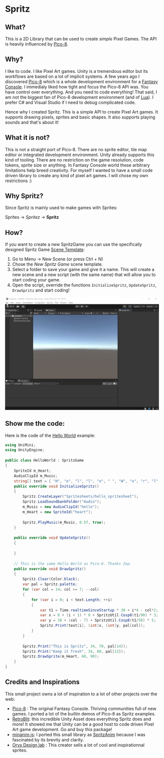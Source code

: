 # Spritz

## What?

This is a 2D Library that can be used to create *simple* Pixel Games. The API is heavily influenced by [Pico-8](https://www.lexaloffle.com/pico-8.php).

## Why?

I like to code. I like Pixel Art games. Unity is a tremendous editor but its workflows are based on a lot of implicit systems. A few years ago I discovered [Pico-8](https://www.lexaloffle.com/pico-8.php) which is a whole development environment for a [Fantasy Console](https://en.wikipedia.org/wiki/Fantasy_video_game_console). I immedialy liked how tight and focus the Pico-8 API was. You have control over everything. And you need to code everything! That said, I am not the biggest fan of Pico-8 development environment (and of [Lua](https://www.lua.org/)). I prefer C# and Visual Studio if I need to debug complicated code. 

Hence why I created Spritz. This is a simple API to create Pixel Art games. It supports drawing pixels, sprites and basic shapes. It also supports playing sounds and that's about it! 

## What it is not?

This is not a straight port of Pico-8. There are no sprite editor, tile map editor or integrated development environment. Unity already supports this kind of tooling. There are no restriction on the game resolution, code tokens, sprite size or anything. In Fantasy Console world these arbitrary limitations help breed creativity. For myself I wanted to have a small code driven library to create any kind of pixel art games. I will chose my own restrictions :)

## Why Spritz?

Since Spritz is mainly used to make games with Sprites:

Sprites -> *Spritez* -> **Spritz**

## How?

If you want to create a new SpritzGame you can use the specifically designed Spritz Game [Scene Template](https://docs.unity3d.com/Manual/scene-templates.html):

1) Go to Menu -> New Scene (or press Ctrl + N)
2) Chose the *New Spritz Game* scene template.
3) Select a folder to save your game and give it a name. This will create a new scene and a new script (with the same name) that will allow you to start coding your game.
4) Open the script, override the functions `InitializeSpritz`, `UpdateSpritz`, `DrawSpritz` and start coding!


![this is it](spritz/~Documentation/imgs/spritz_game_creation.gif)

## Show me the code:

Here is the code of the [Hello World](projects/SpritzExamples/Assets/HelloWorld/HelloWorld.cs) example:

```csharp
using UniMini;
using UnityEngine;

public class HelloWorld : SpritzGame
{
    SpriteId m_Heart;
    AudioClipId m_Music;
    string[] text = { "H", "e", "l", "l", "o", " ", "W", "o", "r", "l", "d", "!" };
    public override void InitializeSpritz()
    {
        Spritz.CreateLayer("Spritesheets/hello_spritesheet");
        Spritz.LoadSoundbankFolder("Audio");
        m_Music = new AudioClipId("hello");
        m_Heart = new SpriteId("heart");

        Spritz.PlayMusic(m_Music, 0.5f, true);
    }

    public override void UpdateSpritz()
    {
        
    }

    // This is the same Hello World as Pico-8. Thanks Zep.
    public override void DrawSpritz()
    {
        Spritz.Clear(Color.black);
        var pal = Spritz.palette;
        for (var col = 14; col >= 7; --col)
        {
            for (var i = 0; i < text.Length; ++i)
            {
                var t1 = Time.realtimeSinceStartup * 30 + i*4 - col*2;
                var x = 8 + (i + 1) * 8 + SpritzUtil.Cosp8(t1/90) * 3;
                var y = 38 + (col - 7) + SpritzUtil.Cosp8(t1/50) * 5;
                Spritz.Print(text[i], (int)x, (int)y, pal[col]);
            }
        }

        Spritz.Print("This is Spritz", 34, 70, pal[14]);
        Spritz.Print("Keep it fresh", 34, 80, pal[12]);
        Spritz.DrawSprite(m_Heart, 60, 90);
    }
}
```

## Credits and Inspirations

This small project owns a lot of inspiration to a lot of other projects over the web:

- [Pico-8](https://www.lexaloffle.com/pico-8.php) : The original Fantasy Console. Thriving communities full of new games. I ported a lot of the builtin demos of Pico-8 as Spritz examples.
- [RetroBlit](https://assetstore.unity.com/packages/templates/systems/retroblit-102064): this incredible Unity Asset does everything Spritz does and more! It showed me that Unity can be a good host to code driven Pixel Art game development. Go and buy this package!
- [minanim.js](https://bollu.github.io/mathemagic/declarative/index.html): I ported this small library as [SpritzAnim](spritz/Runtime/SpritzAnim.cs) because I was fascinated by its brevity and clarity.
- [Oryx Design lab](https://www.oryxdesignlab.com/home) : This creator sells a lot of cool and inspirationnal sprites.
